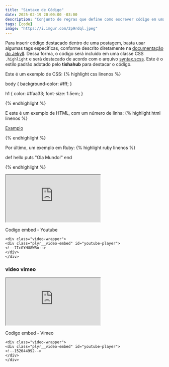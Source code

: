 ```yaml
---
title: "Sintaxe de Código"
date: 2025-02-19 20:00:00 -03:00
description: "Conjunto de regras que define como escrever código em uma linguagem de programação"
tags: [code]
image: "https://i.imgur.com/2p9rdql.jpeg"
---
```


Para inserir código destacado dentro de uma postagem, basta usar algumas tags específicas, conforme descrito diretamente na [documentação do Jekyll](http://jekyllrb.com/docs/templates/#code-snippet-highlighting). Dessa forma, o código será incluído em uma classe CSS ``.highlight`` e será destacado de acordo com o arquivo [syntax.scss](https://github.com/mojombo/tpw/blob/master/css/syntax.css). Este é o estilo padrão adotado pelo **tishahub** para destacar o código.


Este é um exemplo de CSS:
{% highlight css linenos %}

body {
  background-color: #fff;
  }

h1 {
  color: #ffaa33;
  font-size: 1.5em;
  }

{% endhighlight %}

E este é um exemplo de HTML, com um número de linha:
{% highlight html linenos %}

<html>
  <a href="examplo.com">Examplo</a>
</html>

{% endhighlight %}

Por último, um exemplo em Ruby:
{% highlight ruby linenos %}

def hello
  puts "Ola Mundo!"
end

{% endhighlight %}

<div class="video-wrapper">
<div class="plyr__video-embed" id="youtube-player">
<iframe src="https://www.youtube.com/embed/7IcGYHU8WBo" allowfullscreen allowtransparency allow="autoplay"></iframe>
</div>
</div>

Codigo embed - Youtube

    <div class="video-wrapper">
    <div class="plyr__video-embed" id="youtube-player">
    <!--7IcGYHU8WBo-->
    </div>
    </div>


### video vimeo

<div class="video-wrapper">
<div class="plyr__video-embed" id="vimeo-player">
<iframe src="https://player.vimeo.com/video/152044992" allowfullscreen allowtransparency allow="autoplay"></iframe>
</div>
</div>

Codigo embed - Vimeo

    <div class="video-wrapper">
    <div class="plyr__video-embed" id="youtube-player">
    <!--152044992-->
    </div>
    </div>

